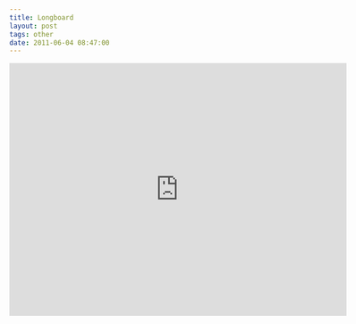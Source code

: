 ```yaml
---
title: Longboard
layout: post
tags: other
date: 2011-06-04 08:47:00
---
```

<iframe width="603" height="452" src="https://www.youtube.com/embed/LLvW64MuvO4" frameborder="0" allowfullscreen="true"></iframe>
